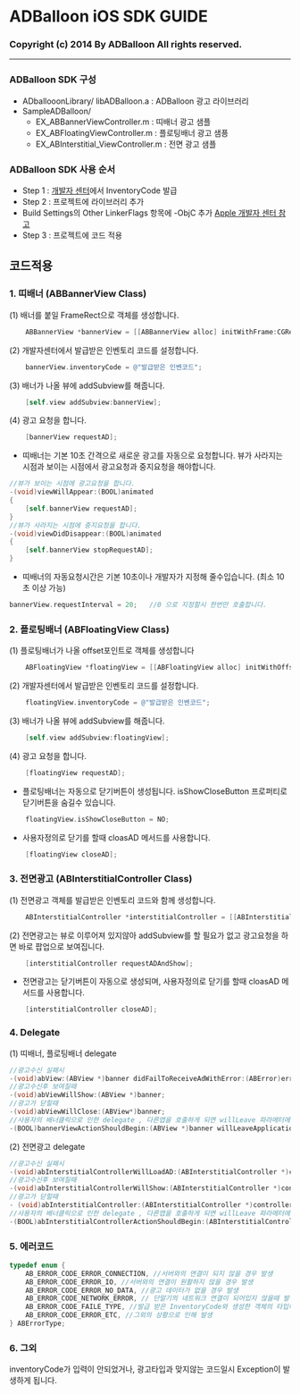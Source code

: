 # ADBalloon iOS SDK GUIDE

### Copyright (c) 2014 By ADBalloon All rights reserved.
---

### ADBalloon SDK 구성
* ADballooonLibrary/
	libADBalloon.a : ADBalloon 광고 라이브러리
* SampleADBalloon/
	- EX_ABBannerViewController.m : 띠배너 광고 샘플
	- EX_ABFloatingViewController.m : 플로팅배너 광고 샘픙 
	- EX_ABInterstitial_ViewController.m : 전면 광고 샘플

### ADBalloon SDK 사용 순서
* Step 1 : [개발자 센터](http://devcenter.adballoon.co.kr "ADBalloon 개발자 센터")에서 InventoryCode 발급
* Step 2 : 프로젝트에 라이브러리 추가
 * Build Settings의 Other LinkerFlags 항목에 -ObjC 추가 [Apple 개발자 센터 참고](https://developer.apple.com/library/ios/technotes/iOSStaticLibraries/Articles/configuration.html "Apple 개발자 센터")
* Step 3 : 프로젝트에 코드 적용

## 코드적용

### 1. 띠배너 (ABBannerView Class)
(1) 배너를 붙일 FrameRect으로 객체를 생성합니다.   
```objectivec
	ABBannerView *bannerView = [[ABBannerView alloc] initWithFrame:CGRectMake(0, 0, 320, 480)];
```
(2) 개발자센터에서 발급받은 인벤토리 코드를 설정합니다.
```objectivec
	bannerView.inventoryCode = @"발급받은 인벤코드";
```
(3) 배너가 나올 뷰에 addSubview를 해줍니다.
```objectivec
	[self.view addSubview:bannerView];
```
(4) 광고 요청을 합니다.
```objective-c
	[bannerView requestAD];
```

* 띠배너는 기본 10초 간격으로 새로운 광고를 자동으로 요청합니다. 뷰가 사라지는 시점과 보이는 시점에서 광고요청과 중지요청을 해야합니다.
```objective-c
//뷰가 보이는 시점에 광고요청을 합니다.
-(void)viewWillAppear:(BOOL)animated
{
	[self.bannerView requestAD]; 
}
//뷰가 사라지는 시점에 중지요청을 합니다.
-(void)viewDidDisappear:(BOOL)animated
{
	[self.bannerView stopRequestAD];
}
```
* 띠배너의 자동요청시간은 기본 10초이나 개발자가 지정해 줄수입습니다. (최소 10초 이상 가능)
```objectivec
bannerView.requestInterval = 20;   //0 으로 지정할시 한번만 호출합니다. 
```

### 2. 플로팅배너 (ABFloatingView Class)
(1) 플로팅배너가 나올 offset포인트로  객체를 생성합니다
```objectivec
	ABFloatingView *floatingView = [[ABFloatingView alloc] initWithOffset:CGPointMake(0, 100)];
```
(2) 개발자센터에서 발급받은 인벤토리 코드를 설정합니다.
```objectivec
	floatingView.inventoryCode = @"발급받은 인벤코드";
```
(3) 배너가 나올 뷰에 addSubview를 해줍니다.
```objectivec
	[self.view addSubview:floatingView];
```
(4) 광고 요청을 합니다.
```objectivec
	[floatingView requestAD];
```
* 플로팅배너는 자동으로 닫기버튼이 생성됩니다. isShowCloseButton 프로퍼티로 닫기버튼을 숨길수 있습니다.
```objectivec
	floatingView.isShowCloseButton = NO;
```
* 사용자정의로 닫기를 할때 cloasAD 메서드를 사용합니다.
```objectivec
	[floatingView closeAD];
```

### 3. 전면광고 (ABInterstitialController Class)
(1) 전면광고 객체를 발급받은 인벤토리 코드와 함께 생성합니다.
```objectivec
	ABInterstitialController *interstitialController = [[ABInterstitialController alloc] initWithInventoryCode:@""];
```
(2) 전면광고는 뷰로 이루어져 있지않아 addSubview를 할 필요가 없고 광고요청을 하면 바로 팝업으로 보여집니다.
```objectivec
	[interstitialController requestADAndShow];
```
* 전면광고는 닫기버튼이 자동으로 생성되며, 사용자정의로 닫기를 할때 cloasAD 메서드를 사용합니다.
```objectivec
	[interstitialController closeAD];
```

### 4. Delegate
(1) 띠배너, 플로팅배너 delegate
```objectivec
//광고수신 실패시
-(void)abView:(ABView *)banner didFailToReceiveAdWithError:(ABError)error;
//광고수신후 보여질때
-(void)abViewWillShow:(ABView *)banner;
//광고가 닫힐때 
-(void)abViewWillClose:(ABView*)banner;
//사용자의 배너클릭으로 인한 delegate , 다른앱을 호출하게 되면 willLeave 파라메터에 YES값이 들어있고, 리턴값이 YES면 광고액션을 취하게 됩니다. 
-(BOOL)bannerViewActionShouldBegin:(ABView *)banner willLeaveApplication:(BOOL)willLeave;
```
(2) 전면광고 delegate 
```objectivec
//광고수신 실패시
-(void)abInterstitialControllerWillLoadAD:(ABInterstitialController *)controller;
//광고수신후 보여질때
-(void)abInterstitialControllerWillShow:(ABInterstitialController *)controller;
//광고가 닫힐때 
- (void)abInterstitialController:(ABInterstitialController *)controller;
//사용자의 배너클릭으로 인한 delegate , 다른앱을 호출하게 되면 willLeave 파라메터에 YES값이 들어있고, 리턴값이 YES면 광고액션을 취하게 됩니다. 
-(BOOL)abInterstitialControllerActionShouldBegin:(ABInterstitialController *)controller willLeaveApplication:(BOOL)willLeave;
```

### 5. 에러코드 
```c
typedef enum {
    AB_ERROR_CODE_ERROR_CONNECTION, //서버와의 연결이 되지 않을 경우 발생
    AB_ERROR_CODE_ERROR_IO, //서버와의 연결이 원활하지 않을 경우 발생
    AB_ERROR_CODE_ERROR_NO_DATA, //광고 데이터가 없을 경우 발생
    AB_ERROR_CODE_NETWORK_ERROR, // 단말기의 네트워크 연결이 되어있지 않을때 발생
    AB_ERROR_CODE_FAILE_TYPE, //발급 받은 InventoryCode와 생성한 객체의 타입이 다를 경우 발생
    AB_ERROR_CODE_ERROR_ETC, //그외의 상황으로 인해 발생
} ABErrorType;
```

### 6. 그외

inventoryCode가 입력이 안되었거나, 광고타입과 맞지않는 코드일시 Exception이 발생하게 됩니다.